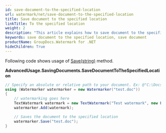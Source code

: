 ```yaml
---
id: save-document-to-the-specified-location
url: watermark/net/save-document-to-the-specified-location
title: Save document to the specified location
linkTitle: To the specified location
weight: 2
description: "This article explains how to save document to the specified location while using GroupDocs. Watermarks API."
keywords: save document to the specified location, save document
productName: GroupDocs.Watermark for .NET
hideChildren: True
---
```

Following code shows usage of [Save(string)](https://reference.groupdocs.com/net/watermark/groupdocs.watermark.watermarker/save/methods/4) method.

**AdvancedUsage.SavingDocuments.SaveDocumentToTheSpecifiedLocation**

```csharp
// Specify an absolute or relative path to your document. Ex: @"C:\Docs\test.doc"
using (Watermarker watermarker = new Watermarker("test.doc"))
{
    // watermarking goes here
    TextWatermark watermark = new TextWatermark("Test watermark", new Font("Arial", 12));
    watermarker.Add(watermark);

    // Saves the document to the specified location
    watermarker.Save("test.doc");
}
```

